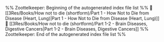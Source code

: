 %% Zoottelkeeper: Beginning of the autogenerated index file list  %%
📄 [[3Res/Books/How not to die (shortform)/Part 1 - How Not to Die from Disease (Heart, Lung)|Part 1 - How Not to Die from Disease (Heart, Lung)]]
📄 [[3Res/Books/How not to die (shortform)/Part 1-2 - Brain Diseases, Digestive Cancers|Part 1-2 - Brain Diseases, Digestive Cancers]]
%% Zoottelkeeper: End of the autogenerated index file list  %%
